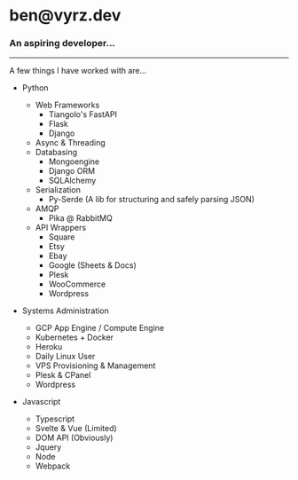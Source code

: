 # ben&#8203;@vyrz.dev

### An aspiring developer...
-------------------------------------------------


A few things I have worked with are...

- Python
  - Web Frameworks
    - Tiangolo's FastAPI
    - Flask
    - Django
  - Async & Threading
  - Databasing
    - Mongoengine
    - Django ORM
    - SQLAlchemy
  - Serialization
    - Py-Serde (A lib for structuring and safely parsing JSON)
  - AMQP
    - Pika @ RabbitMQ
  - API Wrappers
    - Square
    - Etsy
    - Ebay
    - Google (Sheets & Docs)
    - Plesk
    - WooCommerce
    - Wordpress

- Systems Administration
  - GCP App Engine / Compute Engine
  - Kubernetes + Docker
  - Heroku
  - Daily Linux User
  - VPS Provisioning & Management
  - Plesk & CPanel
  - Wordpress
  
- Javascript
  - Typescript
  - Svelte & Vue (Limited)
  - DOM API (Obviously)
  - Jquery
  - Node
  - Webpack

